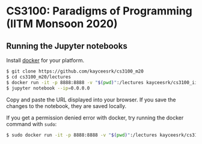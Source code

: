 # CS3100: Paradigms of Programming (IITM Monsoon 2020)

## Running the Jupyter notebooks

Install [docker](https://docs.docker.com/install/#supported-platforms) for your platform.

```bash
$ git clone https://github.com/kayceesrk/cs3100_m20
$ cd cs3100_m20/lectures
$ docker run -it -p 8888:8888 -v "$(pwd)":/lectures kayceesrk/cs3100_iitm:latest
$ jupyter notebook --ip=0.0.0.0
```

Copy and paste the URL displayed into your browser. If you save the changes to
the notebook, they are saved locally. 

If you get a permission denied error with docker, try running the docker command
with `sudo`:

```bash
$ sudo docker run -it -p 8888:8888 -v "$(pwd)":/lectures kayceesrk/cs3100_iitm:latest
```

